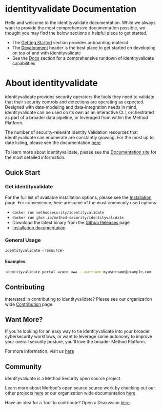 # identityvalidate Documentation

Hello and welcome to the identityvalidate documentation. While we always want to provide the most comprehensive documentation possible, we thought you may find the below sections a helpful place to get started.

- The [Getting Started](./getting-started/basic-usage.md) section provides onboarding material
- The [Development](./development/setup.md) header is the best place to get started on developing on top of and with identityvalidate
- See the [Docs](./docs/index.md) section for a comprehensive rundown of identityvalidate capabilities

# About identityvalidate

identityvalidate provides security operators the tools they need to validate that their security controls and detections are operating as expected. Designed with data-modeling and data-integration needs in mind, identityvalidate can be used on its own as an interactive CLI, orchestrated as part of a broader data pipeline, or leveraged from within the Method Platform.

The number of security-relevant Identity Validation resources that identityvalidate can enumerate are constantly growing. For the most up to date listing, please see the documentation [here](./docs/index.md)

To learn more about identityvalidate, please see the [Documentation site](https://method-security.github.io/identityvalidate/) for the most detailed information.

## Quick Start

### Get identityvalidate

For the full list of available installation options, please see the [Installation](./getting-started/installation.md) page. For convenience, here are some of the most commonly used options:

- `docker run methodsecurity/identityvalidate`
- `docker run ghcr.io/method-security/identityvalidate`
- Download the latest binary from the [Github Releases](https://github.com/Method-Security/identityvalidate/releases/latest) page
- [Installation documentation](./getting-started/installation.md)


### General Usage

```bash
identityvalidate <resource>
```

#### Examples

```bash
identityvalidate portal azure owa --username myusername@example.com
```


## Contributing

Interested in contributing to identityvalidate? Please see our organization wide [Contribution](https://method-security.github.io/community/contribute/discussions.html) page.

## Want More?

If you're looking for an easy way to tie identityvalidate into your broader cybersecurity workflows, or want to leverage some autonomy to improve your overall security posture, you'll love the broader Method Platform.

For more information, visit us [here](https://method.security)

## Community

identityvalidate is a Method Security open source project.

Learn more about Method's open source source work by checking out our other projects [here](https://github.com/Method-Security) or our organization wide documentation [here](https://method-security.github.io).

Have an idea for a Tool to contribute? Open a Discussion [here](https://github.com/Method-Security/Method-Security.github.io/discussions).

